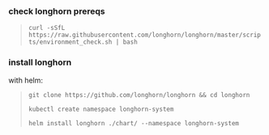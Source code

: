 
### check longhorn prereqs
>
> `curl -sSfL https://raw.githubusercontent.com/longhorn/longhorn/master/scripts/environment_check.sh | bash`
>

### install longhorn
with helm:
>
> `git clone https://github.com/longhorn/longhorn && cd longhorn`
>
> `kubectl create namespace longhorn-system`
> 
> `helm install longhorn ./chart/ --namespace longhorn-system`
> 
